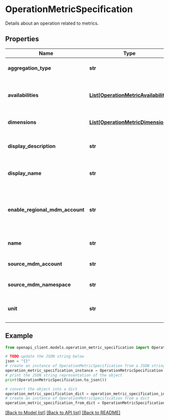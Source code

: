 # OperationMetricSpecification

Details about an operation related to metrics.

## Properties

Name | Type | Description | Notes
------------ | ------------- | ------------- | -------------
**aggregation_type** | **str** | The type of metric aggregation. | [optional] 
**availabilities** | [**List[OperationMetricAvailability]**](OperationMetricAvailability.md) | Defines how often data for metrics becomes available. | [optional] 
**dimensions** | [**List[OperationMetricDimension]**](OperationMetricDimension.md) | Defines the metric dimension. | [optional] 
**display_description** | **str** | The description of the metric. | [optional] 
**display_name** | **str** | Localized display name of the metric. | [optional] 
**enable_regional_mdm_account** | **str** | Whether or not the service is using regional MDM accounts. | [optional] 
**name** | **str** | The name of the metric. | [optional] 
**source_mdm_account** | **str** | The name of the MDM account. | [optional] 
**source_mdm_namespace** | **str** | The name of the MDM namespace. | [optional] 
**unit** | **str** | The unit that the metric is measured in. | [optional] 

## Example

```python
from openapi_client.models.operation_metric_specification import OperationMetricSpecification

# TODO update the JSON string below
json = "{}"
# create an instance of OperationMetricSpecification from a JSON string
operation_metric_specification_instance = OperationMetricSpecification.from_json(json)
# print the JSON string representation of the object
print(OperationMetricSpecification.to_json())

# convert the object into a dict
operation_metric_specification_dict = operation_metric_specification_instance.to_dict()
# create an instance of OperationMetricSpecification from a dict
operation_metric_specification_from_dict = OperationMetricSpecification.from_dict(operation_metric_specification_dict)
```
[[Back to Model list]](../README.md#documentation-for-models) [[Back to API list]](../README.md#documentation-for-api-endpoints) [[Back to README]](../README.md)


